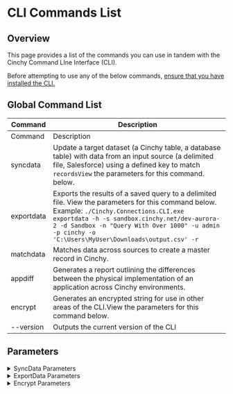 # CLI Commands List

## Overview

This page provides a list of the commands you can use in tandem with the Cinchy Command LIne Interface (CLI).

Before attempting to use any of the below commands, [ensure that you have installed the CLI.](installation-and-maintenance/installing-the-cli-and-the-maintenance-cli.md)

## Global Command List

<!-- vale off -->

| Command    | Description                                                                                                                                                                                                                                                                                         |
| ---------- | --------------------------------------------------------------------------------------------------------------------------------------------------------------------------------------------------------------------------------------------------------------------------------------------------- |
| Command    | Description                                                                                                                                                                                                                                                                                         |
| syncdata   | Update a target dataset (a Cinchy table, a database table) with data from an input source (a delimited file, Salesforce) using a defined key to match `recordsView` the parameters for this command. below.                                                                                         |
| exportdata | Exports the results of a saved query to a delimited file. View the parameters for this command below. Example: `./Cinchy.Connections.CLI.exe exportdata -h -s sandbox.cinchy.net/dev-aurora-2 -d Sandbox -n "Query With Over 1000" -u admin -p cinchy -o 'C:\Users\MyUser\Downloads\output.csv' -r` |
| matchdata  | Matches data across sources to create a master record in Cinchy.                                                                                                                                                                                                                                    |
| appdiff    | Generates a report outlining the differences between the physical implementation of an application across Cinchy environments.                                                                                                                                                                      |
| encrypt    | Generates an encrypted string for use in other areas of the CLI.View the parameters for this command below.                                                                                                                                                                                         |
| --version  | Outputs the current version of the CLI                                                                                                                                                                                                                                                              |

<!-- vale on -->

## Parameters

<details>

<summary>SyncData Parameters</summary>
<!-- vale off -->
- **-h, -HTTPS:** Flag indicating connections to Cinchy should be over HTTPS.
- **-s, --server:** <mark style="color:orange;">**Required**</mark><mark style="color:orange;">.</mark> The full path to the Cinchy server without the protocol (such as cinchy.co/Cinchy).
- **-u, --userid:** <mark style="color:orange;">**Required**</mark><mark style="color:orange;">.</mark> The user id to login to Cinchy.
- **-p, --password:** <mark style="color:orange;">**Required**</mark><mark style="color:orange;">.</mark> The password of the specified user. This can be optionally encrypted using the CLI's encrypt command.
- **-f, --feed:** <mark style="color:orange;">**Required**</mark><mark style="color:orange;">.</mark> The name of the feed configuration as defined in Cinchy.
- **-d, --tempdirectory:** <mark style="color:red;">**Only applies to Cinchy v4.**</mark>\
  **Required**. The path to a directory that the CLI can use for storing temporary files to support the sync (such as error files).
- **-b, --batchsize:** (Default: 5000) The number of rows to sync per batch (within a partition) when executing inserts/updates.
- **-z, --retrievalbatchsize:** (Default: 5000) The max number of rows to retrieve in a single batch from Cinchy when downloading data.
- **-v, --param-values:** Job parameter values defined as one or more name value pairs delimited by a colon. For example,` -v name1:value1 name2:value2`.
- **--file:** Works exactly as `-v` but it's for parameters that are files.
- **--help:** Displays the help screen with the options.
- **-w, --writetofile**: Write the data from Cinchy to disk, required for large data sets exceeding 2GB.
<!-- vale on -->
</details>

<details>

<summary>ExportData Parameters</summary>
<!-- vale off -->
- **-h, -HTTPS:** Flag indicating connections to Cinchy should be over HTTPS.
- **-s, --server:** <mark style="color:orange;">**Required**</mark><mark style="color:orange;">.</mark> The full path to the Cinchy server without the protocol (cinchy.co/Cinchy).
- **-u, --userid:** <mark style="color:orange;">**Required**</mark><mark style="color:orange;">.</mark> The user id to login to Cinchy.
- **-p, --password:** <mark style="color:orange;">**Required**</mark><mark style="color:orange;">.</mark> The password of the specified user. This can be optionally encrypted using the CLI's encrypt command.
- **-d, --domain:** <mark style="color:orange;">**Required.**</mark> The domain where your saved query resides.
- **-n, --name: Required.** The name of your saved query.
- **-o, --outputpath.** <mark style="color:orange;">**Required.**</mark> The full path for the target output file.
- **-l, --delimiter.** The delimiter to used in the output. This can be either COMMA, PIPE, or TAB. This defaults to COMMA if you don't set the parameter.
- **-i, --includeheaders.** A flag to include headers in the output file.
- **-e, --encoding.** The encoding to use for the output file, either ASCII, UTF8, or UTF16. This defaults to UTF16 if you don't set the parameter.
- **-t, --commandtimeout.** The wait time in seconds before terminating the query execution. This defaults to 30 seconds if you don't set the parameter.
- **-g, --progressbatchsize.** When downloading data, this is the number of MB after which progress should be logged. Setting this to 0 prevents any progress messages to the console. This defaults to 10 if you don't set the parameter.
- **-r, --overwriteoutput.** A flag indicating whether to overwrite the output file contents if it already exists.
- **-q, --donotescape.** Setting this flag prevents text values from being escaped using quotes. This should only be used if you are certain the delimiter won't appear in your data, otherwise output may be invalid.
- **-v, --param-values.** Query parameter values defined as one or more name value pairs delimited by a colon (`-v name1:value1 name2:value2`)
- **-a, --tls.** The TLS protocol version.

</details>

<details>

<summary>Encrypt Parameters</summary>

- **-h, -HTTPS:** Flag indicating connections to Cinchy should be over HTTPS.
- **-s, --server:** <mark style="color:orange;">**Required**</mark><mark style="color:orange;">.</mark> The full path to the Cinchy server without the protocol (cinchy.co/Cinchy).
- **-u, --userid:** <mark style="color:orange;">**Required**</mark><mark style="color:orange;">.</mark> The user id to login to Cinchy.
- **-p, --password:** <mark style="color:orange;">**Required**</mark><mark style="color:orange;">.</mark> The password of the specified user. This can be optionally encrypted using the CLI's encrypt command.
- **-t, --text.** <mark style="color:orange;">**Required.**</mark> The full text that you want to encrypt.
- **-a, --tls.** The TLS protocol version.
  <!-- vale on -->
  </details>
